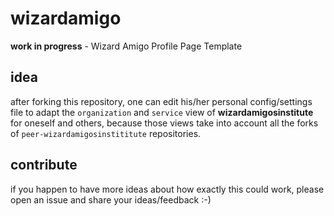 # wizardamigo
**work in progress** - Wizard Amigo Profile Page Template

## idea
after forking this repository, one can edit his/her personal config/settings file to adapt the `organization` and `service` view of **wizardamigosinstitute** for oneself and others, because those views take into account all the forks of `peer-wizardamigosinstititute` repositories.

## contribute
if you happen to have more ideas about how exactly this could work, please open an issue and share your ideas/feedback :-)
